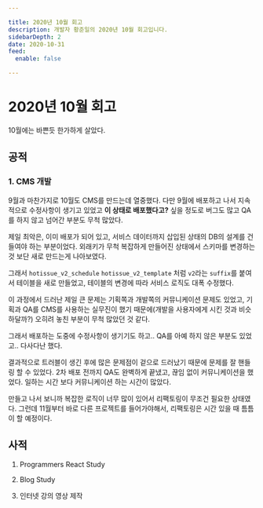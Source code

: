 ```yaml
---

title: 2020년 10월 회고
description: 개발자 황준일의 2020년 10월 회고입니다.
sidebarDepth: 2
date: 2020-10-31
feed:
  enable: false

---
```


# 2020년 10월 회고

10월에는 바쁜듯 한가하게 살았다.

## 공적

### 1. CMS 개발

9월과 마찬가지로 10월도 CMS를 만드는데 열중했다.
다만 9월에 배포하고 나서 지속적으로 수정사항이 생기고 있었고 **이 상태로 배포했다고?**
싶을 정도로 버그도 많고 QA를 하지 않고 넘어간 부분도 무척 많았다.

제일 최악은, 이미 배포가 되어 있고, 서비스 데이터까지 삽입된 상태의 DB의 설계를 건들여야 하는 부분이었다.
외래키가 무척 복잡하게 만들어진 상태에서 스키마를 변경하는 것 보단 새로 만드는게 나아보였다.

그래서 `hotissue_v2_schedule` `hotissue_v2_template` 처럼 `v2`라는 `suffix`를 붙여서 테이블을 새로 만들었고,
테이블의 변경에 따라 서비스 로직도 대폭 수정했다.

이 과정에서 드러난 제일 큰 문제는 기획쪽과 개발쪽의 커뮤니케이션 문제도 있었고,
기획과 QA를 CMS를 사용하는 실무진이 했기 때문에(개발을 사용자에게 시킨 것과 비슷하달까?) 오히려 놓친 부분이 무척 많았던 것 같다.

그래서 배포하는 도중에 수정사항이 생기기도 하고.. QA를 아예 하지 않은 부분도 있었고.. 다사다난 했다.

결과적으로 트러블이 생긴 후에 많은 문제점이 겉으로 드러났기 때문에 문제를 잘 핸들링 할 수 있었다.
2차 배포 전까지 QA도 완벽하게 끝냈고, 끊임 없이 커뮤니케이션을 했었다.
일하는 시간 보다 커뮤니케이션 하는 시간이 많았다.

만들고 나서 보니까 복잡한 로직이 너무 많이 있어서 리팩토링이 무조건 필요한 상태였다.
그런데 11월부터 바로 다른 프로젝트를 들어가야해서, 리팩토링은 시간 있을 때 틈틈이 할 예정이다.

## 사적

1. Programmers React Study

2. Blog Study

3. 인터넷 강의 영상 제작